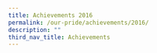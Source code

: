 ```yaml
---
title: Achievements 2016
permalink: /our-pride/achievements/2016/
description: ""
third_nav_title: Achievements
---
```

